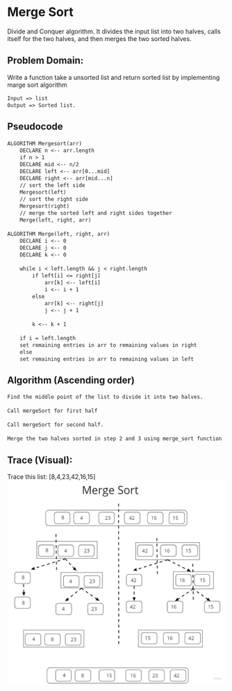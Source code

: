 # Merge Sort
Divide and Conquer algorithm.
It divides the input list into two halves, calls itself for the two halves, and then merges the two sorted halves.

## Problem Domain:
Write a function take a unsorted list and return sorted list by implementing marge sort algorithm

    Input => list
    0utput => Sorted list.
## Pseudocode
    ALGORITHM Mergesort(arr)
        DECLARE n <-- arr.length
        if n > 1
        DECLARE mid <-- n/2
        DECLARE left <-- arr[0...mid]
        DECLARE right <-- arr[mid...n]
        // sort the left side
        Mergesort(left)
        // sort the right side
        Mergesort(right)
        // merge the sorted left and right sides together
        Merge(left, right, arr)

    ALGORITHM Merge(left, right, arr)
        DECLARE i <-- 0
        DECLARE j <-- 0
        DECLARE k <-- 0

        while i < left.length && j < right.length
            if left[i] <= right[j]
                arr[k] <-- left[i]
                i <-- i + 1
            else
                arr[k] <-- right[j]
                j <-- j + 1

            k <-- k + 1

        if i = left.length
        set remaining entries in arr to remaining values in right
        else
        set remaining entries in arr to remaining values in left
## Algorithm (Ascending order)

    Find the middle point of the list to divide it into two halves.

    Call mergeSort for first half

    Call mergeSort for second half.

    Merge the two halves sorted in step 2 and 3 using merge_sort function

## Trace (Visual):

Trace this list: [8,4,23,42,16,15]
![Trace Process](cc27v1.jpg)

